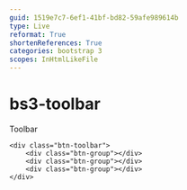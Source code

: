 ```yaml
---
guid: 1519e7c7-6ef1-41bf-bd82-59afe989614b
type: Live
reformat: True
shortenReferences: True
categories: bootstrap 3
scopes: InHtmlLikeFile
---
```


# bs3-toolbar

Toolbar

```
<div class="btn-toolbar">
    <div class="btn-group"></div>
    <div class="btn-group"></div>
    <div class="btn-group"></div>
</div>
```
